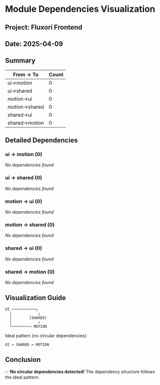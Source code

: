 # Module Dependencies Visualization

## Project: Fluxori Frontend

## Date: 2025-04-09

## Summary

| From → To     | Count |
| ------------- | ----- |
| ui→motion     | 0     |
| ui→shared     | 0     |
| motion→ui     | 0     |
| motion→shared | 0     |
| shared→ui     | 0     |
| shared→motion | 0     |

## Detailed Dependencies

### ui → motion (0)

_No dependencies found_

### ui → shared (0)

_No dependencies found_

### motion → ui (0)

_No dependencies found_

### motion → shared (0)

_No dependencies found_

### shared → ui (0)

_No dependencies found_

### shared → motion (0)

_No dependencies found_

## Visualization Guide

```
UI ───────────┐
  │            ↓
  │        [SHARED]
  │            ↑
  └────────→ MOTION
```

Ideal pattern (no circular dependencies):

```
UI ↔ SHARED ↔ MOTION
```

## Conclusion

✅ **No circular dependencies detected!** The dependency structure follows the ideal pattern.
